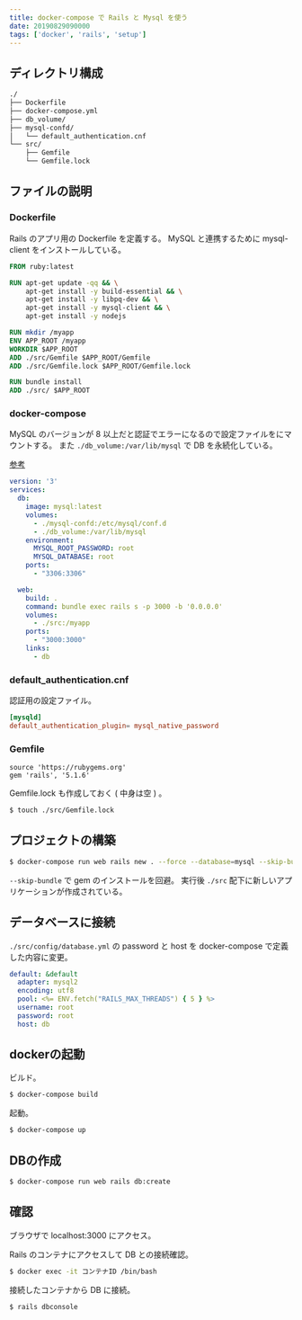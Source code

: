 ```yaml
---
title: docker-compose で Rails と Mysql を使う
date: 20190829090000
tags: ['docker', 'rails', 'setup']
---
```


## ディレクトリ構成
```bash
./
├── Dockerfile
├── docker-compose.yml
├── db_volume/
├── mysql-confd/
│   └── default_authentication.cnf
└── src/
    ├── Gemfile
    └── Gemfile.lock
```

## ファイルの説明
### Dockerfile
Rails のアプリ用の Dockerfile を定義する。
MySQL と連携するために mysql-client をインストールしている。
```Dockerfile
FROM ruby:latest

RUN apt-get update -qq && \
    apt-get install -y build-essential && \
    apt-get install -y libpq-dev && \
    apt-get install -y mysql-client && \
    apt-get install -y nodejs

RUN mkdir /myapp
ENV APP_ROOT /myapp
WORKDIR $APP_ROOT
ADD ./src/Gemfile $APP_ROOT/Gemfile
ADD ./src/Gemfile.lock $APP_ROOT/Gemfile.lock

RUN bundle install
ADD ./src/ $APP_ROOT
```

### docker-compose
MySQL のバージョンが 8 以上だと認証でエラーになるので設定ファイルをにマウントする。
また `./db_volume:/var/lib/mysql` で DB を永続化している。

[参考](https://qiita.com/yensaki/items/9e453b7320ca2d0461c7)  
```yaml
version: '3'
services:
  db:
    image: mysql:latest
    volumes:
      - ./mysql-confd:/etc/mysql/conf.d
      - ./db_volume:/var/lib/mysql
    environment:
      MYSQL_ROOT_PASSWORD: root
      MYSQL_DATABASE: root
    ports:
      - "3306:3306"

  web:
    build: .
    command: bundle exec rails s -p 3000 -b '0.0.0.0'
    volumes:
      - ./src:/myapp
    ports:
      - "3000:3000"
    links:
      - db
```

### default_authentication.cnf
認証用の設定ファイル。
```default_authentication.cnf
[mysqld]
default_authentication_plugin= mysql_native_password
```

### Gemfile
```Gemfile
source 'https://rubygems.org'
gem 'rails', '5.1.6'
```

Gemfile.lock も作成しておく ( 中身は空 ) 。
```bash
$ touch ./src/Gemfile.lock
```

## プロジェクトの構築
```bash
$ docker-compose run web rails new . --force --database=mysql --skip-bundle
```

`--skip-bundle` で gem のインストールを回避。
実行後 `./src` 配下に新しいアプリケーションが作成されている。

## データベースに接続
`./src/config/database.yml` の password と host を docker-compose で定義した内容に変更。
```yaml
default: &default
  adapter: mysql2
  encoding: utf8
  pool: <%= ENV.fetch("RAILS_MAX_THREADS") { 5 } %>
  username: root
  password: root
  host: db
```

## dockerの起動
ビルド。
```bash
$ docker-compose build
```

起動。
```bash
$ docker-compose up
```

## DBの作成
```bash
$ docker-compose run web rails db:create
```

## 確認
ブラウザで localhost:3000 にアクセス。

Rails のコンテナにアクセスして DB との接続確認。
```bash
$ docker exec -it コンテナID /bin/bash
```

接続したコンテナから DB に接続。
```bash
$ rails dbconsole
```
